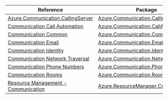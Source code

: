 | Reference | Package | Source |
|---|---|---|
|[Azure.Communication.CallingServer](communication.callingserver-readme.md)|[Azure.Communication.CallingServer](https://www.nuget.org/packages/Azure.Communication.CallingServer)|[GitHub](https://github.com/Azure/azure-sdk-for-net/blob/main/sdk/communication/Azure.Communication.CallingServer)|
|[Communication Call Automation](communication.callautomation-readme.md)|[Azure.Communication.CallAutomation](https://www.nuget.org/packages/Azure.Communication.CallAutomation)|[GitHub](https://github.com/Azure/azure-sdk-for-net/blob/main/sdk/communication/Azure.Communication.CallAutomation)|
|[Communication Common](communication.common-readme.md)|[Azure.Communication.Common](https://www.nuget.org/packages/Azure.Communication.Common)|[GitHub](https://github.com/Azure/azure-sdk-for-net/blob/main/sdk/communication/Azure.Communication.Common)|
|[Communication Email](communication.email-readme.md)|[Azure.Communication.Email](https://www.nuget.org/packages/Azure.Communication.Email)|[GitHub](https://github.com/Azure/azure-sdk-for-net/blob/main/sdk/communication/Azure.Communication.Email)|
|[Communication Identity](communication.identity-readme.md)|[Azure.Communication.Identity](https://www.nuget.org/packages/Azure.Communication.Identity)|[GitHub](https://github.com/Azure/azure-sdk-for-net/blob/main/sdk/communication/Azure.Communication.Identity)|
|[Communication Network Traversal](communication.networktraversal-readme.md)|[Azure.Communication.NetworkTraversal](https://www.nuget.org/packages/Azure.Communication.NetworkTraversal)|[GitHub](https://github.com/Azure/azure-sdk-for-net/blob/main/sdk/communication/Azure.Communication.NetworkTraversal)|
|[Communication Phone Numbers](communication.phonenumbers-readme.md)|[Azure.Communication.PhoneNumbers](https://www.nuget.org/packages/Azure.Communication.PhoneNumbers)|[GitHub](https://github.com/Azure/azure-sdk-for-net/blob/main/sdk/communication/Azure.Communication.PhoneNumbers)|
|[Communication Rooms](communication.rooms-readme.md)|[Azure.Communication.Rooms](https://www.nuget.org/packages/Azure.Communication.Rooms)|[GitHub](https://github.com/Azure/azure-sdk-for-net/blob/main/sdk/communication/Azure.Communication.Rooms)|
|[Resource Management - Communication](resourcemanager.communication-readme.md)|[Azure.ResourceManager.Communication](https://www.nuget.org/packages/Azure.ResourceManager.Communication)|[GitHub](https://github.com/Azure/azure-sdk-for-net/blob/main/sdk/communication/Azure.ResourceManager.Communication)|
